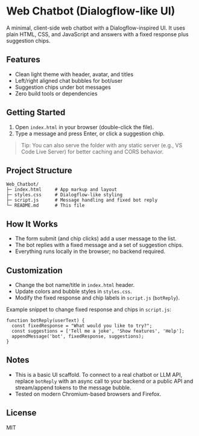# Web Chatbot (Dialogflow-like UI)

A minimal, client-side web chatbot with a Dialogflow-inspired UI. It uses plain HTML, CSS, and JavaScript and answers with a fixed response plus suggestion chips.

## Features
- Clean light theme with header, avatar, and titles
- Left/right aligned chat bubbles for bot/user
- Suggestion chips under bot messages
- Zero build tools or dependencies

## Getting Started
1. Open `index.html` in your browser (double-click the file).
2. Type a message and press Enter, or click a suggestion chip.

> Tip: You can also serve the folder with any static server (e.g., VS Code Live Server) for better caching and CORS behavior.

## Project Structure
```
Web_Chatbot/
├─ index.html     # App markup and layout
├─ styles.css     # Dialogflow-like styling
├─ script.js      # Message handling and fixed bot reply
└─ README.md      # This file
```

## How It Works
- The form submit (and chip clicks) add a user message to the list.
- The bot replies with a fixed message and a set of suggestion chips.
- Everything runs locally in the browser; no backend required.

## Customization
- Change the bot name/title in `index.html` header.
- Update colors and bubble styles in `styles.css`.
- Modify the fixed response and chip labels in `script.js` (`botReply`).

Example snippet to change fixed response and chips in `script.js`:
```
function botReply(userText) {
  const fixedResponse = "What would you like to try?";
  const suggestions = ['Tell me a joke', 'Show features', 'Help'];
  appendMessage('bot', fixedResponse, suggestions);
}
```

## Notes
- This is a basic UI scaffold. To connect to a real chatbot or LLM API, replace `botReply` with an async call to your backend or a public API and stream/append tokens to the message bubble.
- Tested on modern Chromium-based browsers and Firefox.

## License
MIT
